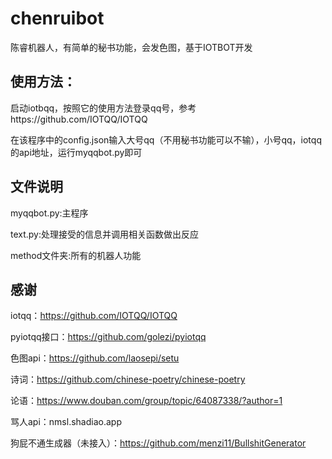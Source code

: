 # chenruibot
陈睿机器人，有简单的秘书功能，会发色图，基于IOTBOT开发

## 使用方法：

启动iotbqq，按照它的使用方法登录qq号，参考https://github.com/IOTQQ/IOTQQ

在该程序中的config.json输入大号qq（不用秘书功能可以不输），小号qq，iotqq的api地址，运行myqqbot.py即可

## 文件说明
myqqbot.py:主程序

text.py:处理接受的信息并调用相关函数做出反应

method文件夹:所有的机器人功能

## 感谢

iotqq：https://github.com/IOTQQ/IOTQQ

pyiotqq接口：https://github.com/golezi/pyiotqq

色图api：https://github.com/laosepi/setu

诗词：https://github.com/chinese-poetry/chinese-poetry

论语：https://www.douban.com/group/topic/64087338/?author=1

骂人api：nmsl.shadiao.app

狗屁不通生成器（未接入）：https://github.com/menzi11/BullshitGenerator
